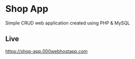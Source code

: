 # Shop App
Simple CRUD web application created using PHP &amp; MySQL
## Live
https://shop-app.000webhostapp.com
